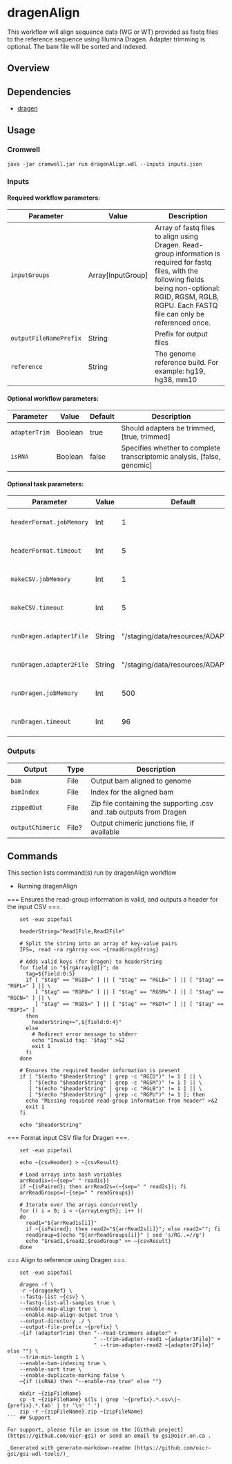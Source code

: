 # dragenAlign

This workflow will align sequence data (WG or WT) provided as fastq files to the reference sequence using Illumina Dragen. Adapter trimming is optional. The bam file will be sorted and indexed.

## Overview

## Dependencies

* [dragen](https://developer.illumina.com/dragen)


## Usage

### Cromwell
```
java -jar cromwell.jar run dragenAlign.wdl --inputs inputs.json
```

### Inputs

#### Required workflow parameters:
Parameter|Value|Description
---|---|---
`inputGroups`|Array[InputGroup]|Array of fastq files to align using Dragen. Read-group information is required for fastq files, with the following fields being non-optional: RGID, RGSM, RGLB, RGPU. Each FASTQ file can only be referenced once.
`outputFileNamePrefix`|String|Prefix for output files
`reference`|String|The genome reference build. For example: hg19, hg38, mm10


#### Optional workflow parameters:
Parameter|Value|Default|Description
---|---|---|---
`adapterTrim`|Boolean|true|Should adapters be trimmed, [true, trimmed]
`isRNA`|Boolean|false|Specifies whether to complete transcriptomic analysis, [false, genomic]


#### Optional task parameters:
Parameter|Value|Default|Description
---|---|---|---
`headerFormat.jobMemory`|Int|1|Memory allocated for this job
`headerFormat.timeout`|Int|5|Hours before task timeout
`makeCSV.jobMemory`|Int|1|Memory allocated for this job
`makeCSV.timeout`|Int|5|Hours before task timeout
`runDragen.adapter1File`|String|"/staging/data/resources/ADAPTER1"|Adapters to be trimmed from read 1
`runDragen.adapter2File`|String|"/staging/data/resources/ADAPTER2"|Adapters to be trimmed from read 2
`runDragen.jobMemory`|Int|500|Memory allocated for this job
`runDragen.timeout`|Int|96|Hours before task timeout


### Outputs

Output | Type | Description
---|---|---
`bam`|File|Output bam aligned to genome
`bamIndex`|File|Index for the aligned bam
`zippedOut`|File|Zip file containing the supporting .csv and .tab outputs from Dragen
`outputChimeric`|File?|Output chimeric junctions file, if available


## Commands
 This section lists command(s) run by dragenAlign workflow
 
 * Running dragenAlign
 
 === Ensures the read-group information is valid, and outputs a header for the input CSV ===.
 
 ``` 
     set -euo pipefail 
 
     headerString="Read1File,Read2File"
     
     # Split the string into an array of key-value pairs
     IFS=, read -ra rgArray <<< ~{readGroupString}
 
     # Adds valid keys (for Dragen) to headerString
     for field in "${rgArray[@]}"; do
       tag=${field:0:5}
       if [ "$tag" == "RGID=" ] || [ "$tag" == "RGLB=" ] || [ "$tag" == "RGPL=" ] || \
          [ "$tag" == "RGPU=" ] || [ "$tag" == "RGSM=" ] || [ "$tag" == "RGCN=" ] || \
          [ "$tag" == "RGDS=" ] || [ "$tag" == "RGDT=" ] || [ "$tag" == "RGPI=" ]
       then
         headerString+=",${field:0:4}"
       else
         # Redirect error message to stderr
         echo "Invalid tag: '$tag'" >&2  
         exit 1
       fi
     done
 
     # Ensures the required header information is present
     if [ "$(echo "$headerString" | grep -c "RGID")" != 1 ] || \
        [ "$(echo "$headerString" | grep -c "RGSM")" != 1 ] || \
        [ "$(echo "$headerString" | grep -c "RGLB")" != 1 ] || \
        [ "$(echo "$headerString" | grep -c "RGPU")" != 1 ]; then
       echo "Missing required read-group information from header" >&2  
       exit 1
     fi
 
     echo "$headerString"
 ```
 
 === Format input CSV file for Dragen ===.
 
 ``` 
     set -euo pipefail 
     
     echo ~{csvHeader} > ~{csvResult}
 
     # Load arrays into bash variables
     arrRead1s=(~{sep=" " read1s})
     if ~{isPaired}; then arrRead2s=(~{sep=" " read2s}); fi
     arrReadGroups=(~{sep=" " readGroups})
     
     # Iterate over the arrays concurrently
     for (( i = 0; i < ~{arrayLength}; i++ ))
     do
       read1="${arrRead1s[i]}"
       if ~{isPaired}; then read2="${arrRead2s[i]}"; else read2=""; fi
       readGroup=$(echo "${arrReadGroups[i]}" | sed 's/RG..=//g')
       echo "$read1,$read2,$readGroup" >> ~{csvResult}
     done
 ```
 
 === Align to reference using Dragen ===.
 
 ```
     set -euo pipefail
 
     dragen -f \
     -r ~{dragenRef} \
     --fastq-list ~{csv} \
     --fastq-list-all-samples true \
     --enable-map-align true \
     --enable-map-align-output true \
     --output-directory ./ \
     --output-file-prefix ~{prefix} \
     ~{if (adapterTrim) then "--read-trimmers adapter" +
                             " --trim-adapter-read1 ~{adapter1File}" +
                             " --trim-adapter-read2 ~{adapter2File}" else ""} \
     --trim-min-length 1 \
     --enable-bam-indexing true \
     --enable-sort true \
     --enable-duplicate-marking false \
     ~{if (isRNA) then "--enable-rna true" else ""}
     
     mkdir ~{zipFileName}
     cp -t ~{zipFileName} $(ls | grep '~{prefix}.*.csv\|~{prefix}.*.tab' | tr '\n' ' ')
     zip -r ~{zipFileName}.zip ~{zipFileName}
 ``` ## Support

For support, please file an issue on the [Github project](https://github.com/oicr-gsi) or send an email to gsi@oicr.on.ca .

_Generated with generate-markdown-readme (https://github.com/oicr-gsi/gsi-wdl-tools/)_
